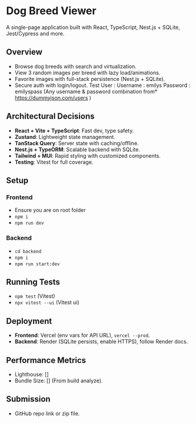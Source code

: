 # Dog Breed Viewer

A single-page application built with React, TypeScript, Nest.js + SQLite, Jest/Cypress and more.

## Overview
- Browse dog breeds with search and virtualization.
- View 3 random images per breed with lazy load/animations.
- Favorite images with full-stack persistence (Nest.js + SQLite).
- Secure auth with login/logout. 
    Test User : 
     Username : emilys
     Password : emilyspass
     (Any username & password combination from*      https://dummyjson.com/users )


## Architectural Decisions
- **React + Vite + TypeScript**: Fast dev, type safety.
- **Zustand**: Lightweight state management.
- **TanStack Query**: Server state with caching/offline.
- **Nest.js + TypeORM**: Scalable backend with SQLite.
- **Tailwind + MUI**: Rapid styling with customized components.
- **Testing**: Vitest for full coverage.

## Setup 
### Frontend
- Ensure you are on root folder
- `npm i`
- `npm run dev`[](http://localhost:5173)

### Backend
- `cd backend`
- `npm i`
- `npm run start:dev`[](http://localhost:3001)


## Running Tests
- `npm test` (Vitest)
- `npx vitest --ui` (Vitest ui)

## Deployment
- **Frontend**: Vercel (env vars for API URL), `vercel --prod`.
- **Backend**: Render (SQLite persists, enable HTTPS), follow Render docs.

## Performance Metrics
- Lighthouse: [] 
- Bundle Size: [] (From build analyze).

## Submission
- GitHub repo link or zip file.
